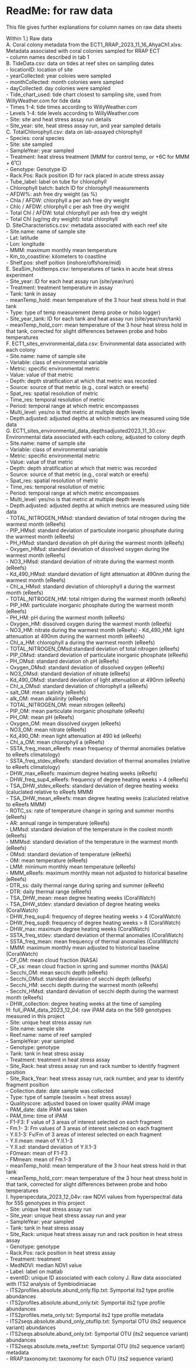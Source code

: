 # ReadMe: for raw data

This file gives further explanations for column names on raw data sheets     


Within 1.) Raw data    
A. Coral colony metadata from the ECT1_RRAP_2023_11_16_AhyaCh1.xlxs: Metadata associated with coral colonies sampled for RRAP ECT    
    - column names described in tab 1  
B. TideData.csv: data on tides at reef sites on sampling dates   
    - locationID: location of site   
    - yearCollected: year coloies were sampled   
    - monthCollected: month colonies were sampled    
    - dayCollected: day colonies were sampled     
    - Tide_chart_used: tide chart closest to sampling site, used from WillyWeather.com for tide data     
    - Times 1-4: tide times according to WillyWeather.com    
    - Levels 1-4: tide levels according to WillyWeather.com    
    - Site: site and heat stress assay run details      
    - Site_year: site, heat stress assay run, and year sampled details      
C. TotalChlorophyll.csv: data on lab-assayed chlorophyll     
    - Species: coral species    
    - Site: site sampled     
    - SampleYear: year sampled    
    - Treatment: heat stress treatment (MMM for control temp, or +6C for MMM + 6˚C)    
    - Genotype: Genotype ID      
    - Rack.Pos: Rack position ID for rack placed in acute stress assay     
    - Tube_label: label on tube for chlorophyll      
    - Chlorophyll batch: batch ID for chlorophyll measurements    
    - AFDW%: ash free dry weight (as %)     
    - Chla / AFDW: chlorphyll a per ash free dry weight     
    - Chlc / AFDW: chlorphyll c per ash free dry weight     
    - Total Chl / AFDW: total chlorphyll per ash free dry weight      
    - Total Chl (ug/mg dry weight): total chlorphyll        
D. SiteCharacteristics.csv: metadata associated with each reef site       
    - Site.name: name of sample site        
    - Lat: latitude      
    - Lon: longitude       
    - MMM: maximum monthly mean temperature      
    - Km_to_coastline: kilometers to coastline      
    - Shelf.pos: shelf poition (inshore/offshore/mid)     
E. SeaSim_holdtemps.csv: temperatures of tanks in acute heat stress experiment    
    - Site_year: ID for each heat assay run (site/year/run)    
    - Treatment: treatment temperature in assay     
    - Tank: tank in assay    
    - meanTemp_hold: mean temperature of the 3 hour heat stress hold in that tank   
    - Type: type of temp measurement (temp probe or hobo logger)     
    - Site_year_tank: ID for each tank and heat assay run (site/year/run/tank)    
    - meanTemp_hold_corr:  mean temperature of the 3 hour heat stress hold in that tank, corrected for slight differences between probe and hobo temperatures     
F. ECT1_sites_environmental_data.csv: Environmental data associated with each colony      
    - Site.name: name of sample site      
    - Variable: class of environmental variable       
    - Metric: specific environmental metric     
    - Value: value of that metric       
    - Depth: depth stratification at which that metric was recorded       
    - Source: source of that metric (e.g., coral watch or ereefs)      
    - Spat_res: spatial resolution of metric       
    - Time_res: temporal resolution of metric       
    - Period: temporal range at which metric encompasses        
    - Multi_level: yes/no is that metric at multiple depth levels      
    - Depth.adjusted: adjusted depths at which metrics are measured using tide data         
G. ECT1_sites_environmental_data_depthsadjusted2023_11_30.csv: Environmental data associated with each colony, adjusted to colony depth         
    - Site.name: name of sample site       
    - Variable: class of environmental variable      
    - Metric: specific environmental metric      
    - Value: value of that metric      
    - Depth: depth stratification at which that metric was recorded       
    - Source: source of that metric (e.g., coral watch or ereefs)     
    - Spat_res: spatial resolution of metric     
    - Time_res: temporal resolution of metric      
    - Period: temporal range at which metric encompasses     
    - Multi_level: yes/no is that metric at multiple depth levels     
    - Depth.adjusted: adjusted depths at which metrics are measured using tide data      
    - TOTAL_NITROGEN_HMsd: standard deviation of total nitrogen during the warmest month (eReefs)      
    - PIP_HMsd: standard deviation of particulate inorganic phosphate during the warmest month (eReefs)      
    - PH_HMsd: standard deviation oh pH during the warmest month (eReefs)    
    - Oxygen_HMsd: standard deviation of dissolved oxygen during the warmest month (eReefs)    
    - NO3_HMsd: standard deviation of nitrate during the warmest month (eReefs)     
    - Kd_490_HMsd: standard deviation of light attenuation at 490nm during the warmest month (eReefs)     
    - Chl_a_HMsd: standard deviation of chlorophyll a during the warmest month (eReefs)     
    - TOTAL_NITROGEN_HM: total nitrigen during the warmest month (eReefs)     
    - PIP_HM: particulate inorganic phosphate during the warmest month (eReefs)       
    - PH_HM: pH during the warmest month (eReefs)      
    - Oxygen_HM: dissolved oxygen during the warmest month (eReefs)     
    - NO3_HM: nitrate during the warmest month (eReefs) 
    - Kd_490_HM: light attenuation at 490nm during the warmest month (eReefs)     
    - Chl_a_HM: chlorophyll a during the warmest month (eReefs)    
    - TOTAL_NITROGEN_OMsd:standard deviation of total nitrogen (eReefs)     
    - PIP_OMsd: standard deviation of particulate inorganic phosphate (eReefs)     
    - PH_OMsd: standard deviation oh pH (eReefs)   
    - Oxygen_OMsd: standard deviation of dissolved oxygen (eReefs)      
    - NO3_OMsd: standard deviation of nitrate (eReefs)    
    - Kd_490_OMsd: standard deviation of light attenuation at 490nm (eReefs)    
    - Chl_a_OMsd: standard deviation of chlorophyll a (eReefs)        
    - salt_OM: mean salinity (eReefs)     
    - alk_OM: mean alkalinity (eReefs)     
    - TOTAL_NITROGEN_OM: mean nitrogen (eReefs)     
    - PIP_OM: mean particulate inorganic phosphate (eReefs)     
    - PH_OM: mean pH (eReefs)     
    - Oxygen_OM: mean dissolved oxygen (eReefs)     
    - NO3_OM: mean nitrate (eReefs)     
    - Kd_490_OM: mean light attenuation at 490 kd (eReefs)     
    - Chl_a_OM: mean chlorophyll a (eReefs)   
    - SSTA_freq_mean_eReefs: mean frequency of thermal anomalies (relative to eReefs climatology)    
    - SSTA_freq_stdev_eReefs: standard deviation of thermal anomalies (relative to eReefs climatology)     
    - DHW_max_eReefs: maximum degree heating weeks (eReefs)      
    - DHW_freq_sup4_eReefs: frequency of degree heating weeks > 4 (eReefs)      
    - TSA_DHW_stdev_eReefs: standard deviation of degree heating weeks (caluclated relative to eReefs MMM)    
    - TSA_DHW_mean_eReefs: mean degree heating weeks (caluclated relative to eReefs MMM)        
    - ROTC_ss: rate of temperature change in spring and summer months (eReefs)      
    - AR: annual range in temperature (eReefs)     
    - LMMsd: standard deviation of the temperature in the coolest month  (eReefs)     
    - MMMsd: standard deviation of the temperature in the warmest month (eReefs)     
    - OMsd: standard deviation of temperature  (eReefs)     
    - OM: mean temperature (eReefs)      
    - LMM: minimum monthly mean temperature (eReefs)      
    - MMM_eReefs: maximum monthly mean not adjusted to historical baseline (eReefs)         
    - DTR_ss: daily thermal range during spring and summer (eReefs)    
    - DTR: daily thermal range (eReefs)    
    - TSA_DHW_mean: mean degree heating weeks (CoralWatch)     
    - TSA_DHW_stdev: standard deviation of degree heating weeks (CoralWatch)     
    - DHW_freq_sup4: frequency of degree heating weeks > 4 (CoralWatch)          
    - DHW_freq_sup8: frequency of degree heating weeks > 8 (CoralWatch)      
    - DHW_max: maximum degree heating weeks (CoralWatch)     
    - SSTA_freq_stdev: standard deviation of thermal anomalies (CoralWatch)       
    - SSTA_freq_mean: mean frequency of thermal anomalies (CoralWatch)     
    - MMM: maximum monthly mean  adjusted to historical baseline (CoralWatch)    
    - CF_OM: mean cloud fraction (NASA)    
    - CF_ss: mean cloud fraction in spring and summer months (NASA)     
    - Secchi_OM: mean secchi depth (eReefs)    
    - Secchi_OMsd: standard deviation of secchi depth (eReefs)      
    - Secchi_HM: secchi depth during the warmest month (eReefs)            
    - Secchi_HMsd: standard deviation of secchi depth during the warmest month (eReefs)        
    - DHW_collection: degree heating weeks at the time of sampling  
H: full_iPAM_data_2023_12_04: raw iPAM data on the 569 genotypes measured in this project       
    - Site: unique heat stress assay run    
    - Site.name: sample site    
    - Reef.name: name of reef sampled    
    - SampleYear: year sampled    
    - Genotype: genotype    
    - Tank: tank in heat stress assay    
    - Treatment: treatment in heat stress assay     
    - Site_Rack: heat stress assay run and rack number to identify fragment position     
    - Site_Rack_Year: heat stress assay run, rack number, and year to identify fragment position   
    - Collection.date: date sample was collected    
    - Type: type of sample (seasim = heat stress assay)     
    - Qualityscore: adjusted based on lower quality iPAM image     
    - PAM_date: date iPAM was taken     
    - PAM_time: time of iPAM     
    - F1-F3: F value of 3 areas of interest selected on each fragment    
    - Fm.1- 3: Fm values of 3 areas of interest selected on each fragment        
    - Y.II.1-3: Fv/Fm of 3 areas of interest selected on each fragment        
    - Y.II.mean: mean of Y.II.1-3      
    - Y.II.sd: standard deviation of Y.II.1-3     
    - F0mean: mean of F1-F3        
    - FMmean: mean of Fm.1-3      
    - meanTemp_hold: mean temperature of the 3 hour heat stress hold in that tank     
    - meanTemp_hold_corr:  mean temperature of the 3 hour heat stress hold in that tank, corrected for slight differences between probe and hobo temperatures    
I. hyperspecdata_2023_12_04v: raw NDVI values from hyperspectral data for 555 genotypes in this project      
    - Site: unique heat stress assay run        
    - Site_year: unique heat stress assay run and year           
    - SampleYear: year sampled      
    - Tank: tank in heat stress assay    
    - Site_Rack: unique heat stress assay run and rack position in heat stress assay     
    - Genotype: genotype    
    - Rack.Pos: rack position in heat stress assay     
    - Treatment: treatment    
    - MedNDVI: median NDVI value     
    - Label: label on matlab       
    - eventID: unique ID associated with each colony 
J. Raw data associated with ITS2 analysis of Symbiodiniacae    
    - ITS2profiles.absolute.abund_only.flip.txt: Symportal its2 type profile abundances      
    - ITS2profiles.absolute.abund_only.txt: Symportal its2 type profile abundances     
    - ITS2profiles.meta_only.txt: Symportal its2 type profile metadata      
    - ITS2seqs.absolute.abund_only_otuflip.txt: Symportal OTU (its2 sequence variant) abundances    
    - ITS2seqs.absolute.abund_only.txt: Symportal OTU (its2 sequence variant) abundances     
    - ITS2seqs.absolute.meta_reef.txt: Symportal OTU (its2 sequence variant) metadata     
    - RRAP.taxonomy.txt: taxonomy for each OTU (its2 sequence variant)    
